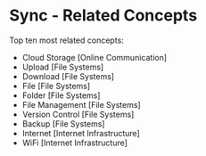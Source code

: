 # Sync - Related Concepts

Top ten most related concepts:
- Cloud Storage [Online Communication]
- Upload [File Systems]
- Download [File Systems]
- File [File Systems]
- Folder [File Systems]
- File Management [File Systems]
- Version Control [File Systems]
- Backup [File Systems]
- Internet [Internet Infrastructure]
- WiFi [Internet Infrastructure]
